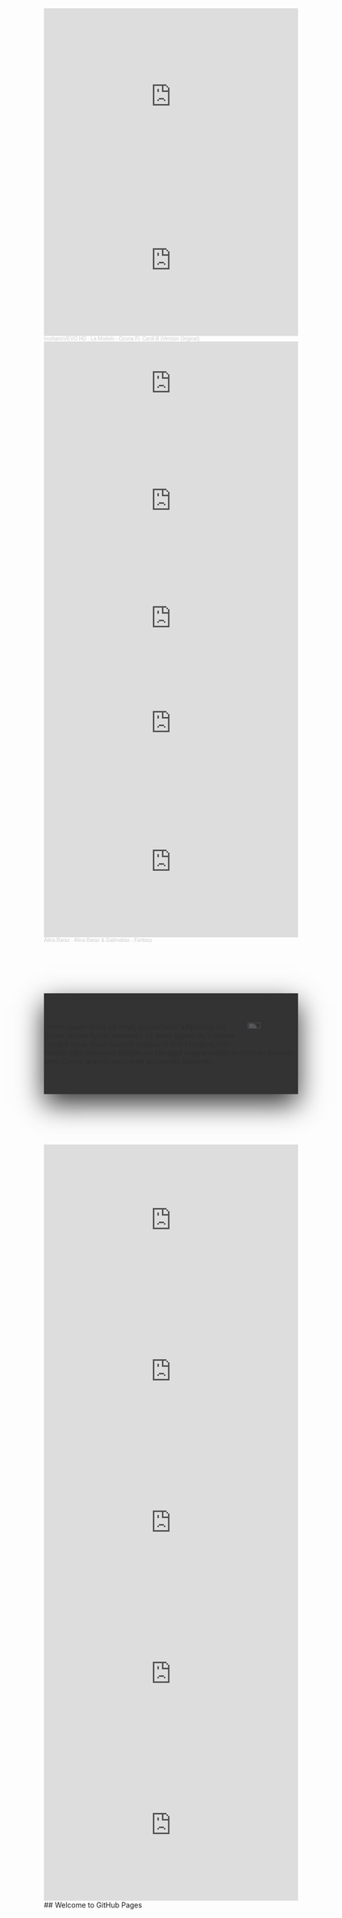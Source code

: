 <style>
        

.storyBox{
width: 100%;
    position: relative;
    display: flex;
}

.storyBox .card{
    position: relative;
    cursor: pointer;
}

.storyBox .card .face{
    width: 100%;
    height: 200px;
    transition: 0.5s;
}

.storyBox .card .face.face1{
    position: relative;
    background: #333;
    display: flex;
    justify-content: center;
    align-items: center;
    z-index: 1;
    transform: translateY(100px);
}

.storyBox .card:hover .face.face1{
    background: #ff0057;
    transform: translateY(0);
}

.storyBox .card .face.face1 .storycontent{
    opacity: 0.2;
    transition: 0.5s;
}

.storyBox .card:hover .face.face1 .storycontent{
    opacity: 1;
}

.storyBox .card .face.face1 .storycontent img{
    max-width: 100px;
}

.storyBox .card .face.face1 .storycontent h3{
    margin: 10px 0 0;
    padding: 0;
    color: #fff;
    text-align: center;
    font-size: 1.5em;
}

.storyBox .card .face.face2{
    position: relative;
    background: #fff;
    display: flex;
    justify-content: center;
    align-items: center;
    padding: 20px;
    box-sizing: border-box;
    box-shadow: 0 20px 50px rgba(0, 0, 0, 0.8);
    transform: translateY(-100px);
}

.storyBox .card:hover .face.face2{
    transform: translateY(0);
}

.storyBox .card .face.face2 .storycontent p{
    margin: 0;
    padding: 0;
}

.storyBox .card .face.face2 .storycontent a{
    margin: 15px 0 0;
    display:  inline-block;
    text-decoration: none;
    font-weight: 900;
    color: #333;
    padding: 5px;
    border: 1px solid #333;
}

.storyBox .card .face.face2 .storycontent a:hover{
    background: #333;
    color: #fff;
}
           
</style>


<iframe width="100%" height="350" scrolling="no" frameborder="no" allow="autoplay" src="https://w.soundcloud.com/player/?url=https%3A//api.soundcloud.com/tracks/530053938&color=%23ffcc00&auto_play=false&hide_related=false&show_comments=true&show_user=true&show_reposts=false&show_teaser=true&visual=true"></iframe>
<iframe width="100%" height="300" scrolling="no" frameborder="no" allow="autoplay" src="https://w.soundcloud.com/player/?url=https%3A//api.soundcloud.com/tracks/372194633&color=%23ffcc00&auto_play=false&hide_related=false&show_comments=true&show_user=true&show_reposts=false&show_teaser=true&visual=true"></iframe><div style="font-size: 10px; color: #cccccc;line-break: anywhere;word-break: normal;overflow: hidden;white-space: nowrap;text-overflow: ellipsis; font-family: Interstate,Lucida Grande,Lucida Sans Unicode,Lucida Sans,Garuda,Verdana,Tahoma,sans-serif;font-weight: 100;"><a href="https://soundcloud.com/lourbanovevo-hd" title="lourbanoVEVO HD" target="_blank" style="color: #cccccc; text-decoration: none;">lourbanoVEVO HD</a> · <a href="https://soundcloud.com/lourbanovevo-hd/la-modelo-ozuna-ft-cardi-b-version-original" title="La Modelo - Ozuna Ft. Cardi B (Version Original)" target="_blank" style="color: #cccccc; text-decoration: none;">La Modelo - Ozuna Ft. Cardi B (Version Original)</a></div>
<iframe width="100%" height="166" scrolling="no" frameborder="no" allow="autoplay" src="https://w.soundcloud.com/player/?url=https%3A//api.soundcloud.com/tracks/579369501&color=%23ffcc00&auto_play=false&hide_related=false&show_comments=true&show_user=true&show_reposts=false&show_teaser=true&visual=true"></iframe>
<iframe width="100%" height="300" scrolling="no" frameborder="no" allow="autoplay" src="https://w.soundcloud.com/player/?url=https%3A//api.soundcloud.com/tracks/871426135&color=%23ffcc00&auto_play=false&hide_related=false&show_comments=true&show_user=true&show_reposts=false&show_teaser=true&visual=true"></iframe>
<iframe width="100%" height="166" scrolling="no" frameborder="no" allow="autoplay" src="https://w.soundcloud.com/player/?url=https%3A//api.soundcloud.com/tracks/308016226&color=%23ffcc00&auto_play=false&hide_related=false&show_comments=true&show_user=true&show_reposts=false&show_teaser=true"></iframe>
<iframe width="100%" height="250" scrolling="no" frameborder="no" allow="autoplay" src="https://w.soundcloud.com/player/?url=https%3A//api.soundcloud.com/tracks/1149243178&color=%23ffcc00&auto_play=false&hide_related=false&show_comments=true&show_user=true&show_reposts=false&show_teaser=true&visual=true"></iframe>
<iframe width="100%" height="300" scrolling="no" frameborder="no" allow="autoplay" src="https://w.soundcloud.com/player/?url=https%3A//api.soundcloud.com/tracks/169170570&color=%23ffcc00&auto_play=false&hide_related=false&show_comments=true&show_user=true&show_reposts=false&show_teaser=true&visual=true"></iframe><div style="font-size: 10px; color: #cccccc;line-break: anywhere;word-break: normal;overflow: hidden;white-space: nowrap;text-overflow: ellipsis; font-family: Interstate,Lucida Grande,Lucida Sans Unicode,Lucida Sans,Garuda,Verdana,Tahoma,sans-serif;font-weight: 100;"><a href="https://soundcloud.com/alinabaraz" title="Alina Baraz" target="_blank" style="color: #cccccc; text-decoration: none;">Alina Baraz</a> · <a href="https://soundcloud.com/alinabaraz/alina-baraz-galimatias-fantasy-1" title="Alina Baraz &amp; Galimatias - Fantasy" target="_blank" style="color: #cccccc; text-decoration: none;">Alina Baraz &amp; Galimatias - Fantasy</a></div>
<div class="storyBox">
        <div class="card">
            <div class="face face1">
                <div class="storycontent">
                        <div class="bookCover">
  <img style="float:right; width:25%; h " src="https://upload.wikimedia.org/wikipedia/commons/0/03/Emoji_u1f4af.svg">
  <p>Lorem ipsum dolor sit amet, consectetur adipiscing elit. Donec lectus ligula, venenatis sit amet sapien in, tristique congue urna. Nunc semper magna ut erat faucibus, non tempor nibh euismod. Nullam vel leo eget magna mattis accumsan quis nec sem. Donec
    gravida arcu eget accumsan placerat..</p>
</div>
                </div>
            </div>
            <div class="face face2">
                <div class="storycontent">
                    <p>Aesop's Fables is a collection of tales by the Greek storyteller Aesop. Most of the tales included here were translated and edited by Reverend George Fyler Townsend (1814-1900) in England and published under the title, Aesop's Fables. Townsend's translations were influential on many subsequent collections of fables. Some of the tales included here were taken from the book How to Tell Stories to Children and Some Stories To Tell, by Sara Cone Bryant and published in London in 1918. </p>
                        <a href="https://etc.usf.edu/lit2go/35/aesops-fables/">Read More##LiT_To_Go##</a>
                </div>
            </div>
     
<iframe width="100%" height="300" scrolling="no" frameborder="no" allow="autoplay" src="https://w.soundcloud.com/player/?url=https%3A//api.soundcloud.com/tracks/223118835&color=%23ffcc00&auto_play=false&hide_related=false&show_comments=true&show_user=true&show_reposts=false&show_teaser=true&visual=true"></iframe>
<iframe width="100%" height="300" scrolling="no" frameborder="no" allow="autoplay" src="https://w.soundcloud.com/player/?url=https%3A//api.soundcloud.com/tracks/982907785&color=%23ffcc00&auto_play=false&hide_related=false&show_comments=true&show_user=true&show_reposts=false&show_teaser=true&visual=true"></iframe>
<iframe width="100%" height="300" scrolling="no" frameborder="no" allow="autoplay" src="https://w.soundcloud.com/player/?url=https%3A//api.soundcloud.com/tracks/1039579195&color=%23ffcc00&auto_play=false&hide_related=false&show_comments=true&show_user=true&show_reposts=false&show_teaser=true&visual=true"></iframe>
<iframe width="100%" height="300" scrolling="no" frameborder="no" allow="autoplay" src="https://w.soundcloud.com/player/?url=https%3A//api.soundcloud.com/tracks/843505996&color=%23ffcc00&auto_play=false&hide_related=false&show_comments=true&show_user=true&show_reposts=false&show_teaser=true&visual=true"></iframe>
<iframe width="100%" height="300" scrolling="no" frameborder="no" allow="autoplay" src="https://w.soundcloud.com/player/?url=https%3A//api.soundcloud.com/tracks/843506050&color=%23ffcc00&auto_play=false&hide_related=false&show_comments=true&show_user=true&show_reposts=false&show_teaser=true&visual=true"></iframe>
## Welcome to GitHub Pages
